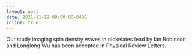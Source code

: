 ```yaml
---
layout: post
date: 2021-11-19 09:00:00-0400
inline: true
---
```


Our study imaging spin density waves in nickelates lead by Ian Robinson and Longlong Wu has been accepted in Physical Review Letters.
